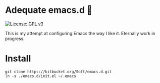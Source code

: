 # Adequate emacs.d 🐘

[![License: GPL v3](https://img.shields.io/badge/License-GPL%20v3-blue.svg)](LICENSE)

This is my attempt at configuring Emacs the way I like it. Eternally work in progress.

# Install

```
git clone https://bitbucket.org/Soft/emacs.d.git
ln -s ./emacs.d/init.el ~/.emacs
```

